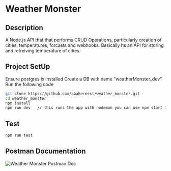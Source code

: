 # Weather Monster

## Description

A Node.js API that that performs CRUD Operations, particularly creation of cities, temperatures, forcasts and webhooks.
Basically Its an API for storing and retreiving temperature of cities.

## Project SetUp

Ensure postgres is installed
Create a DB with name "weatherMonster_dev"
Run the following code

```bash
git clone https://github.com/abahernest/weather_monster.git
cd weather_monster
npm install
npm run dev   // this runs the app with nodemon you can use npm start instead
```

## Test

```bash
npm run test
```

## Postman Documentation

![Weather Monster Postman Doc](https://documenter.getpostman.com/view/11044390/UUxwBUSm)
